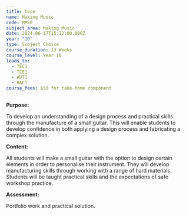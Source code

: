 ```yaml
---
title: tece
name: Making Music
code: MMS0
subject_area: Making Music
date: 2024-06-17T15:12:00.000Z
year: "10"
type: Subject Choice
course_duration: 13 Weeks
course_level: Year 10
leads_to:
  - TEC1
  - TCE1
  - AUT1
  - BAC1
course_fees: $50 for take-home component
---
```

**Purpose:**

To develop an understanding of a design process and practical skills through the manufacture of a small guitar. This will enable students to develop confidence in both applying a design process and fabricating a complex solution.

**Content:**

All students will make a small guitar with the option to design certain elements in order to personalise their instrument. They will develop manufacturing skills through working with a range of hard materials. Students will be taught practical skills and the expectations of safe workshop practice.

**Assessment:**

Portfolio work and practical solution.
